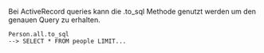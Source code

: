 Bei ActiveRecord queries kann die .to_sql Methode genutzt werden um den genauen Query zu erhalten.


```
Person.all.to_sql
--> SELECT * FROM people LIMIT... 
```
